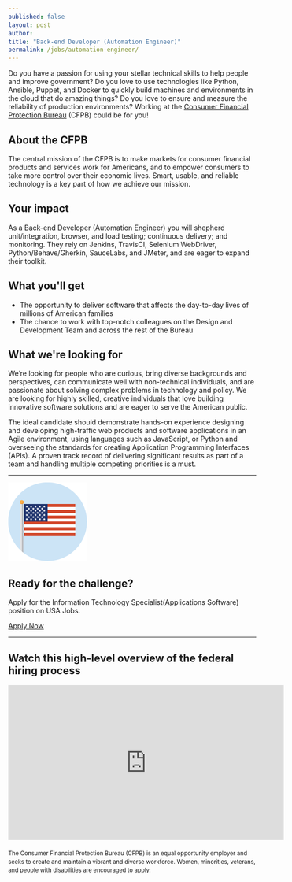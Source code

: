 ```yaml
---
published: false
layout: post
author:
title: "Back-end Developer (Automation Engineer)"
permalink: /jobs/automation-engineer/
---
```


Do you have a passion for using your stellar technical skills to help people
and improve government? Do you love to use technologies like Python,
Ansible, Puppet, and Docker to quickly build machines and environments
in the cloud that do amazing things? Do you love to ensure and measure
the reliability of production environments? Working at the [Consumer
Financial Protection Bureau](http://www.consumerfinance.gov/) (CFPB) could be for you!

## About the CFPB

The central mission of the CFPB is to make markets for consumer financial
products and services work for Americans, and to empower consumers to take
more control over their economic lives. Smart, usable, and reliable technology
is a key part of how we achieve our mission.

## Your impact

As a Back-end Developer (Automation Engineer) you will shepherd
unit/integration, browser, and load testing; continuous delivery; and monitoring.
They rely on Jenkins, TravisCI, Selenium WebDriver, Python/Behave/Gherkin,
SauceLabs, and JMeter, and are eager to expand their toolkit.

## What you'll get

- The opportunity to deliver software that affects the day-to-day lives of millions of American families
- The chance to work with top-notch colleagues on the Design and Development Team and across the rest of the Bureau

## What we're looking for

We’re looking for people who are curious, bring diverse backgrounds
and perspectives, can communicate well with non-technical individuals,
and are passionate about solving complex problems in technology and policy.
We are looking for highly skilled, creative individuals that love
building innovative software solutions and are eager to serve the American public.

The ideal candidate should demonstrate hands-on experience designing and
developing high-traffic web products and software applications in an Agile
environment, using languages such as JavaScript, or Python and overseeing the
standards for creating Application Programming Interfaces (APIs). A proven
track record of delivering significant results as part of a team and handling
multiple competing priorities is a must.

---

<img src="../../img/flag.png" alt="" class="pull-r">

## Ready for the challenge?

Apply for the Information Technology Specialist(Applications Software) position on USA Jobs.

<a class="btn btn__super" href="https://www.usajobs.gov/GetJob/ViewDetails/405469200">Apply Now</a>

---

## Watch this high-level overview of the federal hiring process

<iframe width="560" height="315" src="https://www.youtube.com/embed/XCbZnTIeTOY" frameborder="0" allowfullscreen></iframe>

<small>The Consumer Financial Protection Bureau (CFPB) is an equal
opportunity employer and seeks to create and maintain a
vibrant and diverse workforce. Women, minorities, veterans,
and people with disabilities are encouraged to apply.</small>
